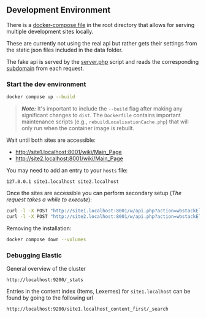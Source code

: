 ## Development Environment

There is a [docker-compose file](../docker-compose.yml) in the root directory that allows for serving multiple development sites locally.

These are currently not using the real api but rather gets their settings from the static json files included in the data folder.

The fake api is served by the [server.php](test/server.php) script and reads the corresponding [subdomain](data/WikiInfo-site1.json) from each request.


### Start the dev environment

```sh
docker compose up --build
```

> **_Note:_** It's important to include the `--build` flag after making any significant changes to `dist`. The `Dockerfile` contains important maintenance scripts (e.g., `rebuildLocalisationCache.php`) that will only run when the container image is rebuilt.

Wait until both sites are accessible:

 - http://site1.localhost:8001/wiki/Main_Page
 - http://site2.localhost:8001/wiki/Main_Page

 You may need to add an entry to your `hosts` file:

 ```
 127.0.0.1 site1.localhost site2.localhost
 ```

 Once the sites are accessible you can perform secondary setup (_The request takes a while to execute_):

 ```sh
curl -l -X POST "http://site1.localhost:8001/w/api.php?action=wbstackElasticSearchInit&format=json"
curl -l -X POST "http://site2.localhost:8001/w/api.php?action=wbstackElasticSearchInit&format=json"
```

Removing the installation:

```sh
docker compose down --volumes
```

### Debugging Elastic

General overview of the cluster

```
http://localhost:9200/_stats
```

Entries in the content index (Items, Lexemes) for `site1.localhost` can be found by going to the following url

```
http://localhost:9200/site1.localhost_content_first/_search
```

